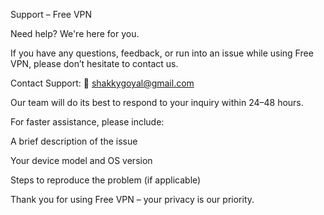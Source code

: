 Support – Free VPN

Need help? We're here for you.

If you have any questions, feedback, or run into an issue while using Free VPN, please don’t hesitate to contact us.

Contact Support:
📧 shakkygoyal@gmail.com

Our team will do its best to respond to your inquiry within 24–48 hours.

For faster assistance, please include:

A brief description of the issue

Your device model and OS version

Steps to reproduce the problem (if applicable)

Thank you for using Free VPN – your privacy is our priority.

